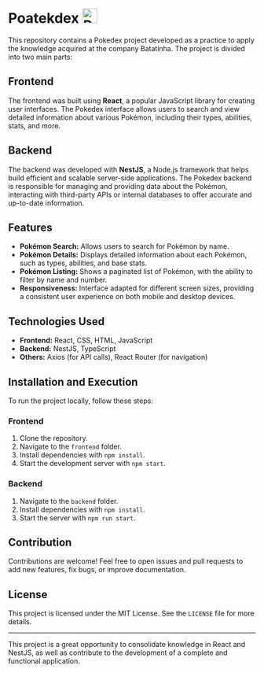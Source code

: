 # Poatekdex <img src="https://i.pinimg.com/originals/92/64/d5/9264d5ec77eec85e69b81c66449afb3c.png" alt="Pokedex Logo" width="30" />

This repository contains a Pokedex project developed as a practice to apply the knowledge acquired at the company Batatinha. The project is divided into two main parts:

## Frontend

The frontend was built using **React**, a popular JavaScript library for creating user interfaces. The Pokedex interface allows users to search and view detailed information about various Pokémon, including their types, abilities, stats, and more.

## Backend

The backend was developed with **NestJS**, a Node.js framework that helps build efficient and scalable server-side applications. The Pokedex backend is responsible for managing and providing data about the Pokémon, interacting with third-party APIs or internal databases to offer accurate and up-to-date information.

## Features

- **Pokémon Search:** Allows users to search for Pokémon by name.
- **Pokémon Details:** Displays detailed information about each Pokémon, such as types, abilities, and base stats.
- **Pokémon Listing:** Shows a paginated list of Pokémon, with the ability to filter by name and number.
- **Responsiveness:** Interface adapted for different screen sizes, providing a consistent user experience on both mobile and desktop devices.

## Technologies Used

- **Frontend:** React, CSS, HTML, JavaScript
- **Backend:** NestJS, TypeScript
- **Others:** Axios (for API calls), React Router (for navigation)

## Installation and Execution

To run the project locally, follow these steps:

### Frontend

1. Clone the repository.
2. Navigate to the `frontend` folder.
3. Install dependencies with `npm install`.
4. Start the development server with `npm start`.

### Backend

1. Navigate to the `backend` folder.
2. Install dependencies with `npm install`.
3. Start the server with `npm run start`.

## Contribution

Contributions are welcome! Feel free to open issues and pull requests to add new features, fix bugs, or improve documentation.

## License

This project is licensed under the MIT License. See the `LICENSE` file for more details.

---

This project is a great opportunity to consolidate knowledge in React and NestJS, as well as contribute to the development of a complete and functional application.
